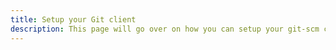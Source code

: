 ```yaml
---
title: Setup your Git client
description: This page will go over on how you can setup your git-scm client
---
```

